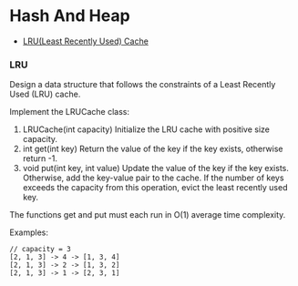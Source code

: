 # Hash And Heap

* [LRU(Least Recently Used) Cache](https://leetcode.com/problems/lru-cache/)

### LRU

Design a data structure that follows the constraints of a Least Recently Used (LRU) cache.

Implement the LRUCache class:

1) LRUCache(int capacity) Initialize the LRU cache with positive size capacity.
2) int get(int key) Return the value of the key if the key exists, otherwise return -1.
3) void put(int key, int value) Update the value of the key if the key exists. Otherwise,
   add the key-value pair to the cache. If the number of keys exceeds the capacity from this operation,
   evict the least recently used key.

The functions get and put must each run in O(1) average time complexity.

Examples:

```
// capacity = 3
[2, 1, 3] -> 4 -> [1, 3, 4]
[2, 1, 3] -> 2 -> [1, 3, 2]
[2, 1, 3] -> 1 -> [2, 3, 1]
```
